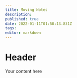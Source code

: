 ```yaml
---
title: Moving Notes
description: 
published: true
date: 2022-01-11T01:50:13.831Z
tags: 
editor: markdown
---
```


# Header
Your content here